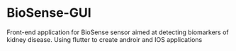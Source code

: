 # BioSense-GUI
Front-end application for BioSense sensor aimed at detecting biomarkers of kidney disease. Using flutter to create androir and IOS applications
